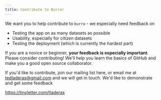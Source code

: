```yaml
---
title: Contribute to Burro!
---
```


We want you to help contribute to `burro` - we especially need feedback on 

- Testing the app on as many datasets as possible
- Usability, especially for citizen datasets
- Testing the deployment (which is currently the hardest part)

If you are a novice or beginner, **your feedback is especially important**. Please consider contributing! We'll help you learn the basics of GitHub and make you a good open source collaborator.

If you'd like to contribute, join our mailing list here, or email me at tedladeras@gmail.com and we will get in touch. We'd like to demonstrate and get some feedback 

https://tinyletter.com/tladeras
